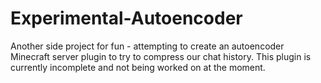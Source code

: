 # Experimental-Autoencoder
Another side project for fun - attempting to create an autoencoder Minecraft server plugin to try to compress our chat history. This plugin is currently incomplete and not being worked on at the moment.
